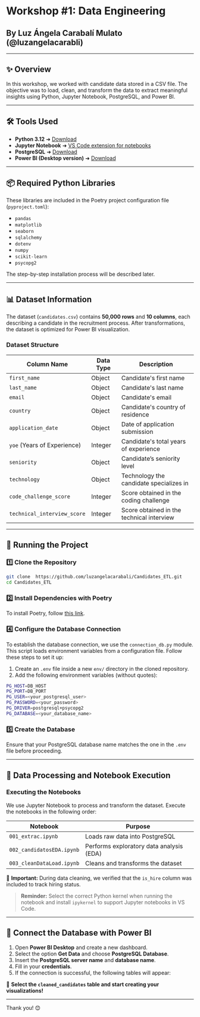 # Workshop #1: Data Engineering

## By Luz Ángela Carabalí Mulato (@luzangelacarabli)

---

## ✨ Overview

In this workshop, we worked with  candidate data stored in a CSV file. The objective was to load, clean, and transform the data to extract meaningful insights using Python, Jupyter Notebook, PostgreSQL, and Power BI.

---

## 🛠 Tools Used

- **Python 3.12** ➜ [Download](https://www.python.org/downloads/)
- **Jupyter Notebook** ➜ [VS Code extension for notebooks](https://marketplace.visualstudio.com/items?itemName=ms-toolsai.jupyter)
- **PostgreSQL** ➜ [Download](https://www.postgresql.org/download/)
- **Power BI (Desktop version)** ➜ [Download](https://powerbi.microsoft.com/en-us/downloads/)

---

## 📦 Required Python Libraries

These libraries are included in the Poetry project configuration file (`pyproject.toml`):

- `pandas`
- `matplotlib`
- `seaborn`
- `sqlalchemy`
- `dotenv`
- `numpy`
- `scikit-learn`
- `psycopg2`

The step-by-step installation process will be described later.

---

## 📊 Dataset Information

The dataset (`candidates.csv`) contains **50,000 rows** and **10 columns**, each describing a candidate in the recruitment process. After transformations, the dataset is optimized for Power BI visualization.

### **Dataset Structure**

| Column Name               | Data Type | Description                                  |
|---------------------------|-----------|----------------------------------------------|
| `first_name`             | Object    | Candidate's first name                      |
| `last_name`              | Object    | Candidate's last name                       |
| `email`                  | Object    | Candidate's email                           |
| `country`                | Object    | Candidate's country of residence           |
| `application_date`       | Object    | Date of application submission             |
| `yoe` (Years of Experience) | Integer | Candidate's total years of experience      |
| `seniority`              | Object    | Candidate’s seniority level                |
| `technology`             | Object    | Technology the candidate specializes in    |
| `code_challenge_score`   | Integer   | Score obtained in the coding challenge     |
| `technical_interview_score` | Integer | Score obtained in the technical interview |

---

## 🚀 Running the Project

### 1️⃣ Clone the Repository

```sh
git clone  https://github.com/luzangelacarabali/Candidates_ETL.git
cd Candidates_ETL
```

### 2️⃣ Install Dependencies with Poetry


To install Poetry, follow [this link](https://hickory-advantage-9e8.notion.site/installation-poetry-1aa6979ac44380848b2cf0f3f4a423ca?pvs=4).

### 4️⃣ Configure the Database Connection

To establish the database connection, we use the `connection_db.py` module. This script loads environment variables from a configuration file. Follow these steps to set it up:

1. Create an `.env` file inside a new `env/` directory in the cloned repository.
2. Add the following environment variables (without quotes):

```sh
PG_HOST=DB_HOST
PG_PORT=DB_PORT
PG_USER=<your_postgresql_user>
PG_PASSWORD=<your_password>
PG_DRIVER=postgresql+psycopg2
PG_DATABASE=<your_database_name>

```

### 5️⃣ Create the Database

Ensure that your PostgreSQL database name matches the one in the `.env` file before proceeding.

---

## 📝 Data Processing and Notebook Execution

### **Executing the Notebooks**

We use Jupyter Notebook to process and transform the dataset. Execute the notebooks in the following order:

| Notebook                  | Purpose                                      |
|---------------------------|----------------------------------------------|
| `001_extrac.ipynb`   | Loads raw data into PostgreSQL              |
| `002_candidatosEDA.ipynb` | Performs exploratory data analysis (EDA)    |
| `003_cleanDataLoad.ipynb` | Cleans and transforms the dataset           |

📌 **Important:** During data cleaning, we verified that the `is_hire` column was included to track hiring status.

> **Reminder:** Select the correct Python kernel when running the notebook and install `ipykernel` to support Jupyter notebooks in VS Code.

---

## 🔗 Connect the Database with Power BI

1. Open **Power BI Desktop** and create a new dashboard.
2. Select the option **Get Data** and choose **PostgreSQL Database**.
3. Insert the **PostgreSQL server name** and **database name**.
4. Fill in your **credentials**.
5. If the connection is successful, the following tables will appear:

🎯 **Select the `cleaned_candidates` table and start creating your visualizations!**

---
Thank you! 😊


